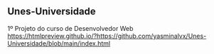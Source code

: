 ## Unes-Universidade
1º Projeto do curso de Desenvolvedor Web <br>
https://htmlpreview.github.io/?https://github.com/yasminalvx/Unes-Universidade/blob/main/index.html
